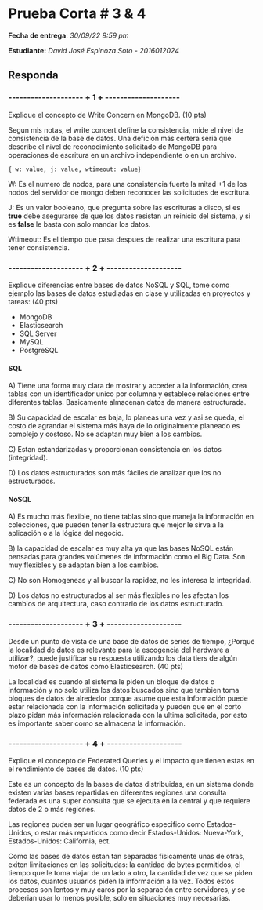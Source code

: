 # Prueba Corta # 3 & 4

**Fecha de entrega**: *30/09/22 9:59 pm*

**Estudiante:** *David José Espinoza Soto - 2016012024*

## Responda

### -------------------- + 1 + --------------------

Explique el concepto de Write Concern en MongoDB. (10 pts)

Segun mis notas, el write concert define la consistencia, mide el nivel de consistencia de la base de datos. Una defición más certera seria que describe el nivel de reconocimiento solicitado de MongoDB para operaciones de escritura en un archivo independiente o en un archivo.

    { w: value, j: value, wtimeout: value}

W: Es el numero de nodos, para una consistencia fuerte la mitad +1 de los nodos del servidor de mongo deben reconocer las solicitudes de escritura.

J: Es un valor booleano, que pregunta sobre las escrituras a disco, si es **true** debe asegurarse de que los datos resistan un reinicio del sistema, y si es **false** le basta con solo mandar los datos.

Wtimeout: Es el tiempo que pasa despues de realizar una escritura para tener consistencia.

### -------------------- + 2 + --------------------

Explique diferencias entre bases de datos NoSQL y SQL, tome como ejemplo las bases de datos estudiadas en clase y utilizadas en proyectos y tareas: (40 pts)

- MongoDB
- Elasticsearch
- SQL Server
- MySQL
- PostgreSQL

#### SQL

A) Tiene una forma muy clara de mostrar y acceder a la información, crea tablas con un identificador unico por columna y establece relaciones entre diferentes tablas. Basicamente almacenan datos de manera estructurada.

B) Su capacidad de escalar es baja, lo planeas una vez y asi se queda, el costo de agrandar el sistema más haya de lo originalmente planeado es complejo y costoso. No se adaptan muy bien a los cambios.

C) Estan estandarizadas y proporcionan consistencia en los datos (integridad).

D) Los datos estructurados son más fáciles de analizar que los no estructurados.

#### NoSQL

A) Es mucho más flexible, no tiene tablas sino que maneja la información en colecciones, que pueden tener la estructura que mejor le sirva a la aplicación o a la lógica del negocio.

B) la capacidad de escalar es muy alta ya que las bases NoSQL están pensadas para grandes volúmenes de información como el Big Data. Son muy flexibles y se adaptan bien a los cambios.

C) No son Homogeneas y al buscar la rapidez, no les interesa la integridad.

D) Los datos no estructurados al ser más flexibles no les afectan los cambios de arquitectura, caso contrario de los datos estructurado.

### -------------------- + 3 + --------------------

Desde un punto de vista de una base de datos de series de tiempo, ¿Porqué la localidad de datos es relevante para la escogencia del hardware a utilizar?, puede justificar su respuesta utilizando los data tiers de algún motor de bases de datos como Elasticsearch. (40 pts)

La localidad es cuando al sistema le piden un bloque de datos o información y no solo utiliza los datos buscados sino que tambien toma bloques de datos de alrededor porque asume que esta información puede estar relacionada con la información solicitada y pueden que en el corto plazo pidan más información relacionada con la ultima solicitada, por esto es importante saber como se almacena la información.

### -------------------- + 4 + --------------------

Explique el concepto de Federated Queries y el impacto que tienen estas en el rendimiento de bases de datos. (10 pts)

Este es un concepto de la bases de datos distribuidas, en un sistema donde existen varias bases repartidas en diferentes regiones una consulta federada es una super consulta que se ejecuta en la central y que requiere datos de 2 o más regiones.

Las regiones puden ser un lugar geográfico especifico como Estados-Unidos, o estar más repartidos como decir Estados-Unidos: Nueva-York, Estados-Unidos: California, ect.

Como las bases de datos estan tan separadas fisicamente unas de otras, exiten limitaciones en las solicitudas: la cantidad de bytes permitidos, el tiempo que le toma viajar de un lado a otro, la cantidad de vez que se piden los datos, cuantos usuarios piden la información a la vez. Todos estos procesos son lentos y muy caros por la separación entre servidores, y se deberian usar lo menos posible, solo en situaciones muy necesarias.
